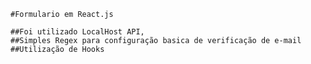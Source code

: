     #Formulario em React.js

    ##Foi utilizado LocalHost API,
    ##Simples Regex para configuração basica de verificação de e-mail
    ##Utilização de Hooks